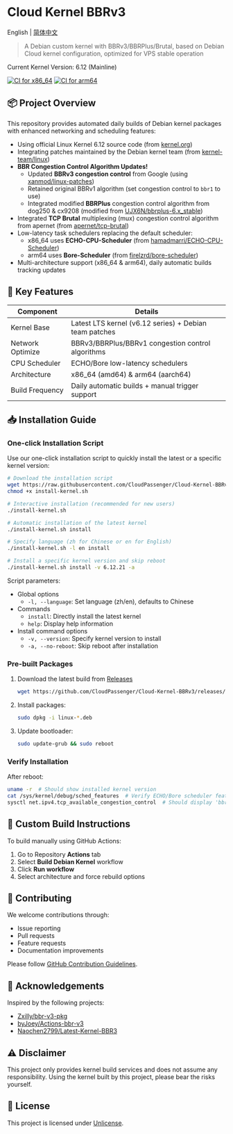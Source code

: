 # Cloud Kernel BBRv3

English | [简体中文](README.md)

> A Debian custom kernel with BBRv3/BBRPlus/Brutal, based on Debian Cloud kernel configuration, optimized for VPS stable operation

Current Kernel Version: 6.12 (Mainline)

[![CI for x86_64](https://github.com/CloudPassenger/Cloud-Kernel-BBRv3/actions/workflows/build.yml/badge.svg)](https://github.com/CloudPassenger/Cloud-Kernel-BBRv3/actions)
[![CI for arm64](https://github.com/CloudPassenger/Cloud-Kernel-BBRv3/actions/workflows/build-arm64.yml/badge.svg)](https://github.com/CloudPassenger/Cloud-Kernel-BBRv3/actions)

## 📦 Project Overview

This repository provides automated daily builds of Debian kernel packages with enhanced networking and scheduling features:
- Using official Linux Kernel 6.12 source code (from [kernel.org](https://cdn.kernel.org/pub/linux/kernel/v6.x/))
- Integrating patches maintained by the Debian kernel team (from [kernel-team/linux](https://salsa.debian.org/kernel-team/linux/))
- **BBR Congestion Control Algorithm Updates!**
  - Updated **BBRv3 congestion control** from Google (using [xanmod/linux-patches](https://gitlab.com/xanmod/linux-patches))
  - Retained original BBRv1 algorithm (set congestion control to `bbr1` to use)
  - Integrated modified **BBRPlus** congestion control algorithm from dog250 & cx9208 (modified from [UJX6N/bbrplus-6.x_stable](https://github.com/UJX6N/bbrplus-6.x_stable))
- Integrated **TCP Brutal** multiplexing (mux) congestion control algorithm from apernet (from [apernet/tcp-brutal](https://github.com/apernet/tcp-brutal))
- Low-latency task schedulers replacing the default scheduler:
  - x86_64 uses **ECHO-CPU-Scheduler** (from [hamadmarri/ECHO-CPU-Scheduler](https://github.com/hamadmarri/ECHO-CPU-Scheduler))
  - arm64 uses **Bore-Scheduler** (from [firelzrd/bore-scheduler](https://github.com/firelzrd/bore-scheduler))
- Multi-architecture support (x86_64 & arm64), daily automatic builds tracking updates

## 🚀 Key Features

| Component          | Details                                                                 |
|--------------------|-------------------------------------------------------------------------|
| Kernel Base        | Latest LTS kernel (v6.12 series) + Debian team patches                 |
| Network Optimize   | BBRv3/BBRPlus/BBRv1 congestion control algorithms                      |
| CPU Scheduler      | ECHO/Bore low-latency schedulers                                       |
| Architecture       | x86_64 (amd64) & arm64 (aarch64)                                      |
| Build Frequency    | Daily automatic builds + manual trigger support                        |

## 📥 Installation Guide

### One-click Installation Script

Use our one-click installation script to quickly install the latest or a specific kernel version:

```bash
# Download the installation script
wget https://raw.githubusercontent.com/CloudPassenger/Cloud-Kernel-BBRv3/main/install-kernel.sh
chmod +x install-kernel.sh

# Interactive installation (recommended for new users)
./install-kernel.sh

# Automatic installation of the latest kernel
./install-kernel.sh install

# Specify language (zh for Chinese or en for English)
./install-kernel.sh -l en install

# Install a specific kernel version and skip reboot
./install-kernel.sh install -v 6.12.21 -a
```

Script parameters:
- Global options
  - `-l, --language`: Set language (zh/en), defaults to Chinese
- Commands
  - `install`: Directly install the latest kernel
  - `help`: Display help information
- Install command options
  - `-v, --version`: Specify kernel version to install
  - `-a, --no-reboot`: Skip reboot after installation

### Pre-built Packages

1. Download the latest build from [Releases](https://github.com/CloudPassenger/Cloud-Kernel-BBRv3/releases)
   ```bash
   wget https://github.com/CloudPassenger/Cloud-Kernel-BBRv3/releases/download/<version>/linux-{image,headers}-<version>_<arch>.deb
   ```

2. Install packages:
   ```bash
   sudo dpkg -i linux-*.deb
   ```

3. Update bootloader:
   ```bash
   sudo update-grub && sudo reboot
   ```

### Verify Installation
After reboot:
```bash
uname -r  # Should show installed kernel version
cat /sys/kernel/debug/sched_features  # Verify ECHO/Bore scheduler features
sysctl net.ipv4.tcp_available_congestion_control  # Should display 'bbr bbrplus bbr1'
```

## 🔧 Custom Build Instructions

To build manually using GitHub Actions:
1. Go to Repository **Actions** tab
2. Select **Build Debian Kernel** workflow
3. Click **Run workflow**
4. Select architecture and force rebuild options

## 🤝 Contributing

We welcome contributions through:
- Issue reporting
- Pull requests
- Feature requests
- Documentation improvements

Please follow [GitHub Contribution Guidelines](https://github.com/github/docs/blob/main/CONTRIBUTING.md).

## 💖 Acknowledgements

Inspired by the following projects:
- [Zxilly/bbr-v3-pkg](https://github.com/Zxilly/bbr-v3-pkg)
- [byJoey/Actions-bbr-v3](https://github.com/byJoey/Actions-bbr-v3)
- [Naochen2799/Latest-Kernel-BBR3](https://github.com/Naochen2799/Latest-Kernel-BBR3)

## ⚠️ Disclaimer

This project only provides kernel build services and does not assume any responsibility. Using the kernel built by this project, please bear the risks yourself.

## 📜 License

This project is licensed under [Unlicense](https://unlicense.org/).
